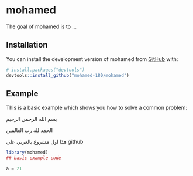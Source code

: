 
# mohamed

<!-- badges: start -->
<!-- badges: end -->

The goal of mohamed is to ...

## Installation

You can install the development version of mohamed from [GitHub](https://github.com/) with:

``` r
# install.packages("devtools")
devtools::install_github("mohamed-180/mohamed")
```

## Example

This is a basic example which shows you how to solve a common problem:

بسم الله الرحمن الرحيم

الحمد لله رب العالمين
 
هذا اول مشروع بالعربي علي  github

``` r
library(mohamed)
## basic example code
```


``` python
a = 21
```


